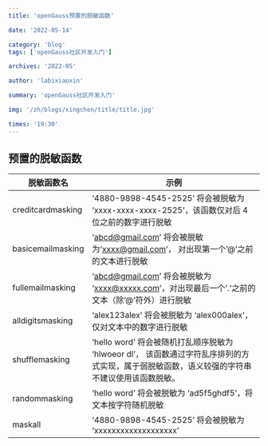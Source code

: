 ```yaml
---
title: 'openGauss预置的脱敏函数'

date: '2022-05-14'

category: 'blog'
tags: ['openGauss社区开发入门']

archives: '2022-05'

author: 'labixiaoxin'

summary: 'openGauss社区开发入门'

img: '/zh/blogs/xingchen/title/title.jpg'

times: '19:30'
---
```


## 预置的脱敏函数

| 脱敏函数名        | 示例                                                                                                                                          |
| ----------------- | --------------------------------------------------------------------------------------------------------------------------------------------- |
| creditcardmasking | ‘4880-9898-4545-2525’ 将会被脱敏为 ‘xxxx-xxxx-xxxx-2525’，该函数仅对后 4 位之前的数字进行脱敏                                                 |
| basicemailmasking | ‘abcd@gmail.com’ 将会被脱敏为’xxxx@gmail.com’， 对出现第一个’@’之前的文本进行脱敏                                                             |
| fullemailmasking  | ‘abcd@gmail.com’ 将会被脱敏为 ‘xxxx@xxxxx.com’，对出现最后一个’.’之前的文本（除’@’符外）进行脱敏                                              |
| alldigitsmasking  | ‘alex123alex’ 将会被脱敏为 ‘alex000alex’， 仅对文本中的数字进行脱敏                                                                           |
| shufflemasking    | ‘hello word’ 将会被随机打乱顺序脱敏为 ‘hlwoeor dl’， 该函数通过字符乱序排列的方式实现，属于弱脱敏函数，语义较强的字符串不建议使用该函数脱敏。 |
| randommasking     | ‘hello word’ 将会被脱敏为 ‘ad5f5ghdf5’，将文本按字符随机脱敏                                                                                  |
| maskall           | ‘4880-9898-4545-2525’ 将会被脱敏为 ‘xxxxxxxxxxxxxxxxxxx’                                                                                      |
